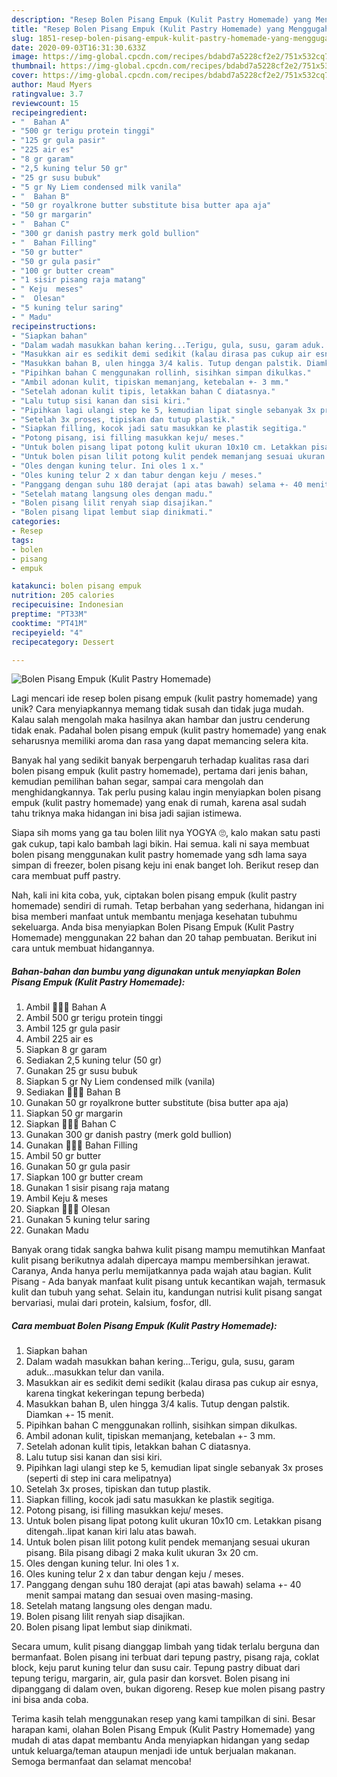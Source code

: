 ```yaml
---
description: "Resep Bolen Pisang Empuk (Kulit Pastry Homemade) yang Menggugah Selera"
title: "Resep Bolen Pisang Empuk (Kulit Pastry Homemade) yang Menggugah Selera"
slug: 1851-resep-bolen-pisang-empuk-kulit-pastry-homemade-yang-menggugah-selera
date: 2020-09-03T16:31:30.633Z
image: https://img-global.cpcdn.com/recipes/bdabd7a5228cf2e2/751x532cq70/bolen-pisang-empuk-kulit-pastry-homemade-foto-resep-utama.jpg
thumbnail: https://img-global.cpcdn.com/recipes/bdabd7a5228cf2e2/751x532cq70/bolen-pisang-empuk-kulit-pastry-homemade-foto-resep-utama.jpg
cover: https://img-global.cpcdn.com/recipes/bdabd7a5228cf2e2/751x532cq70/bolen-pisang-empuk-kulit-pastry-homemade-foto-resep-utama.jpg
author: Maud Myers
ratingvalue: 3.7
reviewcount: 15
recipeingredient:
- "  Bahan A"
- "500 gr terigu protein tinggi"
- "125 gr gula pasir"
- "225 air es"
- "8 gr garam"
- "2,5 kuning telur 50 gr"
- "25 gr susu bubuk"
- "5 gr Ny Liem condensed milk vanila"
- "  Bahan B"
- "50 gr royalkrone butter substitute bisa butter apa aja"
- "50 gr margarin"
- "  Bahan C"
- "300 gr danish pastry merk gold bullion"
- "  Bahan Filling"
- "50 gr butter"
- "50 gr gula pasir"
- "100 gr butter cream"
- "1 sisir pisang raja matang"
- " Keju  meses"
- "  Olesan"
- "5 kuning telur saring"
- " Madu"
recipeinstructions:
- "Siapkan bahan"
- "Dalam wadah masukkan bahan kering...Terigu, gula, susu, garam aduk...masukkan telur dan vanila."
- "Masukkan air es sedikit demi sedikit (kalau dirasa pas cukup air esnya, karena tingkat kekeringan tepung berbeda)"
- "Masukkan bahan B, ulen hingga 3/4 kalis. Tutup dengan palstik. Diamkan +- 15 menit."
- "Pipihkan bahan C menggunakan rollinh, sisihkan simpan dikulkas."
- "Ambil adonan kulit, tipiskan memanjang, ketebalan +- 3 mm."
- "Setelah adonan kulit tipis, letakkan bahan C diatasnya."
- "Lalu tutup sisi kanan dan sisi kiri."
- "Pipihkan lagi ulangi step ke 5, kemudian lipat single sebanyak 3x proses (seperti di step ini cara melipatnya)"
- "Setelah 3x proses, tipiskan dan tutup plastik."
- "Siapkan filling, kocok jadi satu masukkan ke plastik segitiga."
- "Potong pisang, isi filling masukkan keju/ meses."
- "Untuk bolen pisang lipat potong kulit ukuran 10x10 cm. Letakkan pisang ditengah..lipat kanan kiri lalu atas bawah."
- "Untuk bolen pisan lilit potong kulit pendek memanjang sesuai ukuran pisang. Bila pisang dibagi 2 maka kulit ukuran 3x 20 cm."
- "Oles dengan kuning telur. Ini oles 1 x."
- "Oles kuning telur 2 x dan tabur dengan keju / meses."
- "Panggang dengan suhu 180 derajat (api atas bawah) selama +- 40 menit sampai matang dan sesuai oven masing-masing."
- "Setelah matang langsung oles dengan madu."
- "Bolen pisang lilit renyah siap disajikan."
- "Bolen pisang lipat lembut siap dinikmati."
categories:
- Resep
tags:
- bolen
- pisang
- empuk

katakunci: bolen pisang empuk 
nutrition: 205 calories
recipecuisine: Indonesian
preptime: "PT33M"
cooktime: "PT41M"
recipeyield: "4"
recipecategory: Dessert

---
```



![Bolen Pisang Empuk (Kulit Pastry Homemade)](https://img-global.cpcdn.com/recipes/bdabd7a5228cf2e2/751x532cq70/bolen-pisang-empuk-kulit-pastry-homemade-foto-resep-utama.jpg)

Lagi mencari ide resep bolen pisang empuk (kulit pastry homemade) yang unik? Cara menyiapkannya memang tidak susah dan tidak juga mudah. Kalau salah mengolah maka hasilnya akan hambar dan justru cenderung tidak enak. Padahal bolen pisang empuk (kulit pastry homemade) yang enak seharusnya memiliki aroma dan rasa yang dapat memancing selera kita.

Banyak hal yang sedikit banyak berpengaruh terhadap kualitas rasa dari bolen pisang empuk (kulit pastry homemade), pertama dari jenis bahan, kemudian pemilihan bahan segar, sampai cara mengolah dan menghidangkannya. Tak perlu pusing kalau ingin menyiapkan bolen pisang empuk (kulit pastry homemade) yang enak di rumah, karena asal sudah tahu triknya maka hidangan ini bisa jadi sajian istimewa.

Siapa sih moms yang ga tau bolen lilit nya YOGYA 🙄, kalo makan satu pasti gak cukup, tapi kalo bambah lagi bikin. Hai semua. kali ni saya membuat bolen pisang menggunakan kulit pastry homemade yang sdh lama saya simpan di freezer, bolen pisang keju ini enak banget loh. Berikut resep dan cara membuat puff pastry.


Nah, kali ini kita coba, yuk, ciptakan bolen pisang empuk (kulit pastry homemade) sendiri di rumah. Tetap berbahan yang sederhana, hidangan ini bisa memberi manfaat untuk membantu menjaga kesehatan tubuhmu sekeluarga. Anda bisa menyiapkan Bolen Pisang Empuk (Kulit Pastry Homemade) menggunakan 22 bahan dan 20 tahap pembuatan. Berikut ini cara untuk membuat hidangannya.

<!--inarticleads1-->

##### Bahan-bahan dan bumbu yang digunakan untuk menyiapkan Bolen Pisang Empuk (Kulit Pastry Homemade):

1. Ambil  🍌🍌🍌 Bahan A
1. Ambil 500 gr terigu protein tinggi
1. Ambil 125 gr gula pasir
1. Ambil 225 air es
1. Siapkan 8 gr garam
1. Sediakan 2,5 kuning telur (50 gr)
1. Gunakan 25 gr susu bubuk
1. Siapkan 5 gr Ny Liem condensed milk (vanila)
1. Sediakan  🍌🍌🍌 Bahan B
1. Gunakan 50 gr royalkrone butter substitute (bisa butter apa aja)
1. Siapkan 50 gr margarin
1. Siapkan  🍌🍌🍌 Bahan C
1. Gunakan 300 gr danish pastry (merk gold bullion)
1. Gunakan  🍌🍌🍌 Bahan Filling
1. Ambil 50 gr butter
1. Gunakan 50 gr gula pasir
1. Siapkan 100 gr butter cream
1. Gunakan 1 sisir pisang raja matang
1. Ambil  Keju &amp; meses
1. Siapkan  🍌🍌🍌 Olesan
1. Gunakan 5 kuning telur saring
1. Gunakan  Madu


Banyak orang tidak sangka bahwa kulit pisang mampu memutihkan Manfaat kulit pisang berikutnya adalah dipercaya mampu membersihkan jerawat. Caranya, Anda hanya perlu memijatkannya pada wajah atau bagian. Kulit Pisang - Ada banyak manfaat kulit pisang untuk kecantikan wajah, termasuk kulit dan tubuh yang sehat. Selain itu, kandungan nutrisi kulit pisang sangat bervariasi, mulai dari protein, kalsium, fosfor, dll. 

<!--inarticleads2-->

##### Cara membuat Bolen Pisang Empuk (Kulit Pastry Homemade):

1. Siapkan bahan
1. Dalam wadah masukkan bahan kering...Terigu, gula, susu, garam aduk...masukkan telur dan vanila.
1. Masukkan air es sedikit demi sedikit (kalau dirasa pas cukup air esnya, karena tingkat kekeringan tepung berbeda)
1. Masukkan bahan B, ulen hingga 3/4 kalis. Tutup dengan palstik. Diamkan +- 15 menit.
1. Pipihkan bahan C menggunakan rollinh, sisihkan simpan dikulkas.
1. Ambil adonan kulit, tipiskan memanjang, ketebalan +- 3 mm.
1. Setelah adonan kulit tipis, letakkan bahan C diatasnya.
1. Lalu tutup sisi kanan dan sisi kiri.
1. Pipihkan lagi ulangi step ke 5, kemudian lipat single sebanyak 3x proses (seperti di step ini cara melipatnya)
1. Setelah 3x proses, tipiskan dan tutup plastik.
1. Siapkan filling, kocok jadi satu masukkan ke plastik segitiga.
1. Potong pisang, isi filling masukkan keju/ meses.
1. Untuk bolen pisang lipat potong kulit ukuran 10x10 cm. Letakkan pisang ditengah..lipat kanan kiri lalu atas bawah.
1. Untuk bolen pisan lilit potong kulit pendek memanjang sesuai ukuran pisang. Bila pisang dibagi 2 maka kulit ukuran 3x 20 cm.
1. Oles dengan kuning telur. Ini oles 1 x.
1. Oles kuning telur 2 x dan tabur dengan keju / meses.
1. Panggang dengan suhu 180 derajat (api atas bawah) selama +- 40 menit sampai matang dan sesuai oven masing-masing.
1. Setelah matang langsung oles dengan madu.
1. Bolen pisang lilit renyah siap disajikan.
1. Bolen pisang lipat lembut siap dinikmati.


Secara umum, kulit pisang dianggap limbah yang tidak terlalu berguna dan bermanfaat. Bolen pisang ini terbuat dari tepung pastry, pisang raja, coklat block, keju parut kuning telur dan susu cair. Tepung pastry dibuat dari tepung terigu, margarin, air, gula pasir dan korsvet. Bolen pisang ini dipanggang di dalam oven, bukan digoreng. Resep kue molen pisang pastry ini bisa anda coba. 

Terima kasih telah menggunakan resep yang kami tampilkan di sini. Besar harapan kami, olahan Bolen Pisang Empuk (Kulit Pastry Homemade) yang mudah di atas dapat membantu Anda menyiapkan hidangan yang sedap untuk keluarga/teman ataupun menjadi ide untuk berjualan makanan. Semoga bermanfaat dan selamat mencoba!
